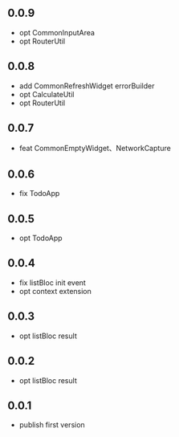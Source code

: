 ## 0.0.9
* opt CommonInputArea
* opt RouterUtil

## 0.0.8
* add CommonRefreshWidget errorBuilder
* opt CalculateUtil
* opt RouterUtil

## 0.0.7
* feat CommonEmptyWidget、NetworkCapture

## 0.0.6
* fix TodoApp

## 0.0.5
* opt TodoApp

## 0.0.4
* fix listBloc init event
* opt context extension

## 0.0.3
* opt listBloc result

## 0.0.2
* opt listBloc result

## 0.0.1
* publish first version